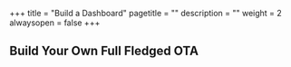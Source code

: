 +++
title = "Build a Dashboard"
pagetitle = ""
description = ""
weight = 2
alwaysopen = false
+++

## Build Your Own Full Fledged OTA
